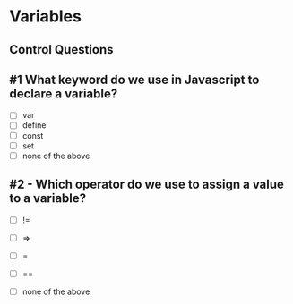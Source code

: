 # Variables

## Control Questions

## \#1 What keyword do we use in Javascript to declare a variable?

* [ ] var
* [ ] define
* [ ] const
* [ ] set
* [ ] none of the above

## \#2 - Which operator do we use to assign a value to a variable?

* [ ] !=
* [ ] =&gt;
* [ ] =
* [ ] ==
* [ ] none of the above

